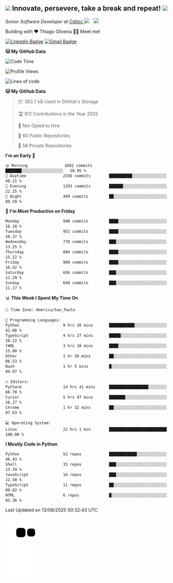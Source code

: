 <h2><img src="https://emojis.slackmojis.com/emojis/images/1531849430/4246/blob-sunglasses.gif?1531849430" width="30"/> Innovate, persevere, take a break and repeat! <img src="https://media.giphy.com/media/12oufCB0MyZ1Go/giphy.gif" width="50"></h2>
<img align='right' src="https://media.giphy.com/media/M9gbBd9nbDrOTu1Mqx/giphy.gif" width="230">
<p><em>Senior Software Developer at <a href="https://www.cditec.com.br/">Cditec
</a><img src="https://media.giphy.com/media/WUlplcMpOCEmTGBtBW/giphy.gif" width="30"> 
</em></p>



Building with ❤️ Thiago Oliveira 👋🏽 Meet me!

[![Linkedin Badge](https://img.shields.io/badge/-Thiago-blue?style=flat-square&logo=Linkedin&logoColor=white&link=https://www.linkedin.com/in/tgmarinho/)](https://www.linkedin.com/in/thiagoceconelo/) 
[![Gmail Badge](https://img.shields.io/badge/-thiceconelo@gmail.com-c14438?style=flat-square&logo=Gmail&logoColor=white&link=mailto:thiceconelo@gmail.com)](mailto:thiceconelo@gmail.com)

</em></p>

<!-- <span style="height ">
![Anurag's GitHub stats](https://github-readme-stats.vercel.app/api?username=arthurspk&show_icons=true&theme=tokyonight)
</span> -->

**🐱 My GitHub Data** 
<!--START_SECTION:waka-->
![Code Time](http://img.shields.io/badge/Code%20Time-3%2C535%20hrs%2054%20mins-blue)

![Profile Views](http://img.shields.io/badge/Profile%20Views-0-blue)

![Lines of code](https://img.shields.io/badge/From%20Hello%20World%20I%27ve%20Written-10.4%20million%20lines%20of%20code-blue)

**🐱 My GitHub Data** 

> 📦 383.7 kB Used in GitHub's Storage 
 > 
> 🏆 812 Contributions in the Year 2025
 > 
> 🚫 Not Opted to Hire
 > 
> 📜 60 Public Repositories 
 > 
> 🔑 58 Private Repositories 
 > 
**I'm an Early 🐤** 

```text
🌞 Morning                1682 commits        ███████░░░░░░░░░░░░░░░░░░   28.95 % 
🌆 Daytime                2336 commits        ██████████░░░░░░░░░░░░░░░   40.21 % 
🌃 Evening                1293 commits        ██████░░░░░░░░░░░░░░░░░░░   22.25 % 
🌙 Night                  499 commits         ██░░░░░░░░░░░░░░░░░░░░░░░   08.59 % 
```
📅 **I'm Most Productive on Friday** 

```text
Monday                   940 commits         ████░░░░░░░░░░░░░░░░░░░░░   16.18 % 
Tuesday                  951 commits         ████░░░░░░░░░░░░░░░░░░░░░   16.37 % 
Wednesday                770 commits         ███░░░░░░░░░░░░░░░░░░░░░░   13.25 % 
Thursday                 884 commits         ████░░░░░░░░░░░░░░░░░░░░░   15.22 % 
Friday                   960 commits         ████░░░░░░░░░░░░░░░░░░░░░   16.52 % 
Saturday                 656 commits         ███░░░░░░░░░░░░░░░░░░░░░░   11.29 % 
Sunday                   649 commits         ███░░░░░░░░░░░░░░░░░░░░░░   11.17 % 
```


📊 **This Week I Spent My Time On** 

```text
🕑︎ Time Zone: America/Sao_Paulo

💬 Programming Languages: 
Python                   9 hrs 26 mins       ███████████░░░░░░░░░░░░░░   42.88 % 
TypeScript               4 hrs 27 mins       █████░░░░░░░░░░░░░░░░░░░░   20.22 % 
YAML                     3 hrs 18 mins       ████░░░░░░░░░░░░░░░░░░░░░   15.00 % 
Other                    1 hr 26 mins        ██░░░░░░░░░░░░░░░░░░░░░░░   06.53 % 
Bash                     1 hr 5 mins         █░░░░░░░░░░░░░░░░░░░░░░░░   04.97 % 

🔥 Editors: 
PyCharm                  14 hrs 41 mins      █████████████████░░░░░░░░   66.70 % 
Cursor                   5 hrs 47 mins       ███████░░░░░░░░░░░░░░░░░░   26.27 % 
Chrome                   1 hr 32 mins        ██░░░░░░░░░░░░░░░░░░░░░░░   07.03 % 

💻 Operating System: 
Linux                    22 hrs 1 min        █████████████████████████   100.00 % 
```

**I Mostly Code in Python** 

```text
Python                   52 repos            ████████████░░░░░░░░░░░░░   46.43 % 
Shell                    15 repos            ███░░░░░░░░░░░░░░░░░░░░░░   13.39 % 
JavaScript               14 repos            ███░░░░░░░░░░░░░░░░░░░░░░   12.50 % 
TypeScript               11 repos            ██░░░░░░░░░░░░░░░░░░░░░░░   09.82 % 
HTML                     6 repos             █░░░░░░░░░░░░░░░░░░░░░░░░   05.36 % 
```




 Last Updated on 13/08/2025 00:32:43 UTC
<!--END_SECTION:waka-->

![Snake animation](https://github.com/rafaballerini/rafaballerini/blob/output/github-contribution-grid-snake.svg)


<!---
ceconelo/ceconelo is a ✨ special ✨ repository because its `README.md` (this file) appears on your GitHub profile.
You can click the Preview link to take a look at your changes.
--->
